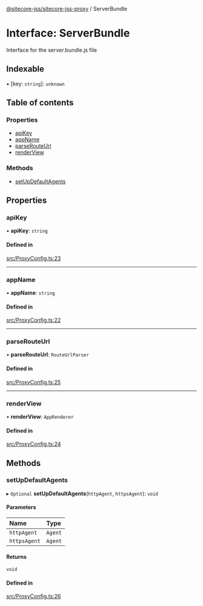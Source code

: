 [@sitecore-jss/sitecore-jss-proxy](../README.md) / ServerBundle

# Interface: ServerBundle

Interface for the server.bundle.js file

## Indexable

▪ [key: `string`]: `unknown`

## Table of contents

### Properties

- [apiKey](ServerBundle.md#apikey)
- [appName](ServerBundle.md#appname)
- [parseRouteUrl](ServerBundle.md#parserouteurl)
- [renderView](ServerBundle.md#renderview)

### Methods

- [setUpDefaultAgents](ServerBundle.md#setupdefaultagents)

## Properties

### apiKey

• **apiKey**: `string`

#### Defined in

[src/ProxyConfig.ts:23](https://github.com/Sitecore/jss/blob/f3aaeea83/packages/sitecore-jss-proxy/src/ProxyConfig.ts#L23)

___

### appName

• **appName**: `string`

#### Defined in

[src/ProxyConfig.ts:22](https://github.com/Sitecore/jss/blob/f3aaeea83/packages/sitecore-jss-proxy/src/ProxyConfig.ts#L22)

___

### parseRouteUrl

• **parseRouteUrl**: `RouteUrlParser`

#### Defined in

[src/ProxyConfig.ts:25](https://github.com/Sitecore/jss/blob/f3aaeea83/packages/sitecore-jss-proxy/src/ProxyConfig.ts#L25)

___

### renderView

• **renderView**: `AppRenderer`

#### Defined in

[src/ProxyConfig.ts:24](https://github.com/Sitecore/jss/blob/f3aaeea83/packages/sitecore-jss-proxy/src/ProxyConfig.ts#L24)

## Methods

### setUpDefaultAgents

▸ `Optional` **setUpDefaultAgents**(`httpAgent`, `httpsAgent`): `void`

#### Parameters

| Name | Type |
| :------ | :------ |
| `httpAgent` | `Agent` |
| `httpsAgent` | `Agent` |

#### Returns

`void`

#### Defined in

[src/ProxyConfig.ts:26](https://github.com/Sitecore/jss/blob/f3aaeea83/packages/sitecore-jss-proxy/src/ProxyConfig.ts#L26)
